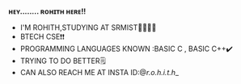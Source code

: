 **ʜᴇʏ........ ʀᴏʜɪᴛʜ ʜᴇʀᴇ!!**
- I'M ROHITH,STUDYING AT SRMIST:sassy_man::tipping_hand_man:
- BTECH CSE:exclamation::heavy_exclamation_mark:
- PROGRAMMING LANGUAGES KNOWN :BASIC C , BASIC C++:heavy_check_mark:
- TRYING TO DO BETTER:spiral_notepad:
- CAN ALSO REACH ME AT INSTA ID:@_r.o.h.i.t.h__


